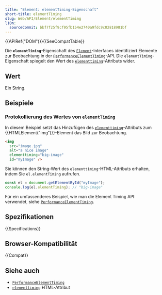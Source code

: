 ```yaml
---
title: "Element: elementTiming-Eigenschaft"
short-title: elementTiming
slug: Web/API/Element/elementTiming
l10n:
  sourceCommit: bbf7f25f9cf95fb154e2740a9fdc9c02818981bf
---
```


{{APIRef("DOM")}}{{SeeCompatTable}}

Die **`elementTiming`**-Eigenschaft des [`Element`](/de/docs/Web/API/Element)-Interfaces identifiziert Elemente zur Beobachtung in der [`PerformanceElementTiming`](/de/docs/Web/API/PerformanceElementTiming)-API. Die `elementTiming`-Eigenschaft spiegelt den Wert des [`elementtiming`](/de/docs/Web/HTML/Attributes/elementtiming)-Attributs wider.

## Wert

Ein String.

## Beispiele

### Protokollierung des Wertes von `elementTiming`

In diesem Beispiel setzt das Hinzufügen des [`elementtiming`](/de/docs/Web/HTML/Attributes/elementtiming)-Attributs zum {{HTMLElement("img")}}-Element das Bild zur Beobachtung.

```html
<img
  src="image.jpg"
  alt="a nice image"
  elementtiming="big-image"
  id="myImage" />
```

Sie können den String-Wert des `elementtiming`-HTML-Attributs erhalten, indem Sie `el.elementTiming` aufrufen.

```js
const el = document.getElementById("myImage");
console.log(el.elementTiming); // "big-image"
```

Für ein umfassenderes Beispiel, wie man die Element Timing API verwendet, siehe [`PerformanceElementTiming`](/de/docs/Web/API/PerformanceElementTiming).

## Spezifikationen

{{Specifications}}

## Browser-Kompatibilität

{{Compat}}

## Siehe auch

- [`PerformanceElementTiming`](/de/docs/Web/API/PerformanceElementTiming)
- [`elementtiming`](/de/docs/Web/HTML/Attributes/elementtiming) HTML-Attribut
